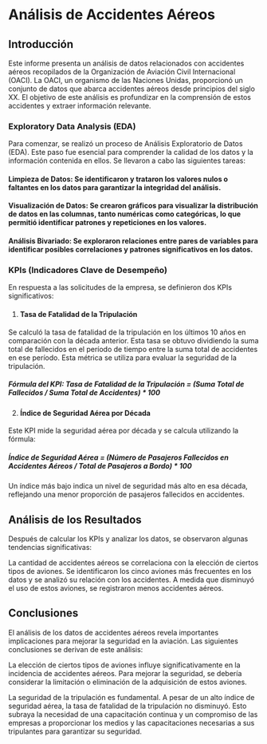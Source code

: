# Análisis de Accidentes Aéreos

## Introducción
Este informe presenta un análisis de datos relacionados con accidentes aéreos recopilados de la Organización de Aviación Civil Internacional (OACI). La OACI, un organismo de las Naciones Unidas, proporcionó un conjunto de datos que abarca accidentes aéreos desde principios del siglo XX. El objetivo de este análisis es profundizar en la comprensión de estos accidentes y extraer información relevante.

### Exploratory Data Analysis (EDA)
Para comenzar, se realizó un proceso de Análisis Exploratorio de Datos (EDA). Este paso fue esencial para comprender la calidad de los datos y la información contenida en ellos. Se llevaron a cabo las siguientes tareas:

#### Limpieza de Datos: Se identificaron y trataron los valores nulos o faltantes en los datos para garantizar la integridad del análisis.

#### Visualización de Datos: Se crearon gráficos para visualizar la distribución de datos en las columnas, tanto numéricas como categóricas, lo que permitió identificar patrones y repeticiones en los valores.

#### Análisis Bivariado: Se exploraron relaciones entre pares de variables para identificar posibles correlaciones y patrones significativos en los datos.

### KPIs (Indicadores Clave de Desempeño)
En respuesta a las solicitudes de la empresa, se definieron dos KPIs significativos:

1. #### Tasa de Fatalidad de la Tripulación
Se calculó la tasa de fatalidad de la tripulación en los últimos 10 años en comparación con la década anterior. Esta tasa se obtuvo dividiendo la suma total de fallecidos en el período de tiempo entre la suma total de accidentes en ese período. Esta métrica se utiliza para evaluar la seguridad de la tripulación.

##### Fórmula del KPI: Tasa de Fatalidad de la Tripulación = (Suma Total de Fallecidos / Suma Total de Accidentes) * 100

2. #### Índice de Seguridad Aérea por Década
Este KPI mide la seguridad aérea por década y se calcula utilizando la fórmula:

##### Índice de Seguridad Aérea = (Número de Pasajeros Fallecidos en Accidentes Aéreos / Total de Pasajeros a Bordo) * 100

Un índice más bajo indica un nivel de seguridad más alto en esa década, reflejando una menor proporción de pasajeros fallecidos en accidentes.

## Análisis de los Resultados
Después de calcular los KPIs y analizar los datos, se observaron algunas tendencias significativas:

La cantidad de accidentes aéreos se correlaciona con la elección de ciertos tipos de aviones. Se identificaron los cinco aviones más frecuentes en los datos y se analizó su relación con los accidentes. A medida que disminuyó el uso de estos aviones, se registraron menos accidentes aéreos.


## Conclusiones
El análisis de los datos de accidentes aéreos revela importantes implicaciones para mejorar la seguridad en la aviación. Las siguientes conclusiones se derivan de este análisis:

La elección de ciertos tipos de aviones influye significativamente en la incidencia de accidentes aéreos. Para mejorar la seguridad, se debería considerar la limitación o eliminación de la adquisición de estos aviones.

La seguridad de la tripulación es fundamental. A pesar de un alto índice de seguridad aérea, la tasa de fatalidad de la tripulación no disminuyó. Esto subraya la necesidad de una capacitación continua y un compromiso de las empresas a proporcionar los medios y las capacitaciones necesarias a sus tripulantes para garantizar su seguridad.
